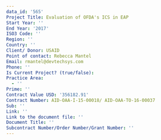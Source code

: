 ```yaml
---
data_id: '565'
Project Title: Evaluation of OFDA's ICS in EAP
Start Year: ''
End Year: '2017'
ISO3 Code: ''
Region: ''
Country: ''
Client/ Donor: USAID
Point of contact: Rebecca Mantel
Email: rmantel@devtechsys.com
Phone: ''
Is Current Project? (true/false): 
Practice Area:
  - ''
Prime: ''
Contract Value USD: '356182.91'
Contract Number: AID-OAA-I-15-00018/ AID-OAA-TO-16-00037
Sub: ''
Link: ''
Link to the document file: ''
Document Title: ''
Subcontract Number/Order Number/Grant Number: ''
---
```


